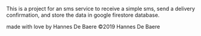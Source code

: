 This is a project for an sms service to receive a simple sms, send a delivery confirmation, and store the data in google firestore database.

made with love by Hannes De Baere
©2019 Hannes De Baere